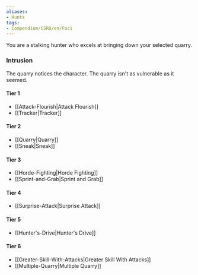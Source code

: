 ```yaml
---  
aliases:  
- Hunts  
tags:  
- Compendium/CSRD/en/Foci  
---
```

  
You are a stalking hunter who excels at bringing down your selected quarry.  
 ### Intrusion  
The quarry notices the character. The quarry isn't as vulnerable as it seemed.
  
#### Tier 1  
* [[Attack-Flourish|Attack Flourish]]  
* [[Tracker|Tracker]]  
#### Tier 2  
  
* [[Quarry|Quarry]]  
* [[Sneak|Sneak]]  
#### Tier 3  
  
  - [[Horde-Fighting|Horde Fighting]]  
  - [[Sprint-and-Grab|Sprint and Grab]]  
#### Tier 4  
  
* [[Surprise-Attack|Surprise Attack]]  
#### Tier 5  
  
* [[Hunter's-Drive|Hunter's Drive]]  
#### Tier 6  
  
  - [[Greater-Skill-With-Attacks|Greater Skill With Attacks]]  
  - [[Multiple-Quarry|Multiple Quarry]]  
